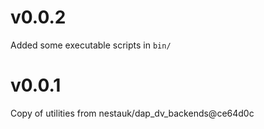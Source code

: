 # v0.0.2

Added some executable scripts in `bin/`

# v0.0.1

Copy of utilities from nestauk/dap_dv_backends@ce64d0c
